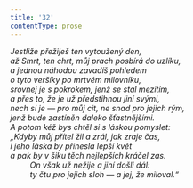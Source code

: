 ```yaml
---
title: '32'
contentType: prose
---
```


_Jestliže přežiješ ten vytoužený den,  
až Smrt, ten chrt, můj prach posbírá do uzlíku,  
a jednou náhodou zavadíš pohledem  
o tyto veršíky po mrtvém milovníku,  
srovnej je s pokrokem, jenž se stal mezitím,  
a přes to, že je už předstihnou jiní svými,  
nech si je — pro můj cit, ne snad pro jejich rým,  
jenž bude zastíněn daleko šťastnějšími.  
A potom kéž bys chtěl si s láskou pomyslet:  
„Kdyby můj přítel žil a zrál, jak zraje čas,  
i jeho láska by přinesla lepší květ  
a pak by v šiku těch nejlepších kráčel zas.  
         On však už nežije a jiní došli dál:  
         ty čtu pro jejich sloh — a jej, že miloval.“_
